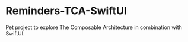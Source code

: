 # Reminders-TCA-SwiftUI

Pet project to explore The Composable Architecture in combination with SwiftUI.
